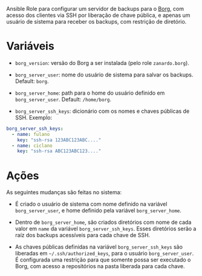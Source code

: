Ansible Role para configurar um servidor de backups para o
[Borg](http://borgbackup.readthedocs.io/en/stable/), com acesso dos clientes via SSH por
liberação de chave pública, e apenas um usuário de sistema para receber os backups, com
restrição de diretório.

# Variáveis

- `borg_version`: versão do Borg a ser instalada (pelo role `zanardo.borg`).

- `borg_server_user`: nome do usuário de sistema para salvar os backups. Default: `borg`.

- `borg_server_home`: path para o home do usuário definido em `borg_server_user`. Default:
  `/home/borg`.

- `borg_server_ssh_keys`: dicionário com os nomes e chaves públicas de SSH. Exemplo:

```yaml
borg_server_ssh_keys:
  - name: fulano
    key: "ssh-rsa 123ABC123ABC...."
  - name: ciclano
    key: "ssh-rsa ABC123ABC123...."
```


# Ações

As seguintes mudanças são feitas no sistema:

- É criado o usuário de sistema com nome definido na variável `borg_server_user`, e home
  definido pela variável `borg_server_home`.

- Dentro de `borg_server_home`, são criados diretórios com nome de cada valor em `name` da
  variável `borg_server_ssh_keys`. Esses diretórios serão a raíz dos backups acessíveis
  para cada chave de SSH.

- As chaves públicas definidas na variável `borg_server_ssh_keys` são liberadas em
  `~/.ssh/authorized_keys`, para o usuário `borg_server_user`. É configurada uma restrição
  para que somente possa ser executado o Borg, com acesso a repositórios na pasta liberada
  para cada chave.
